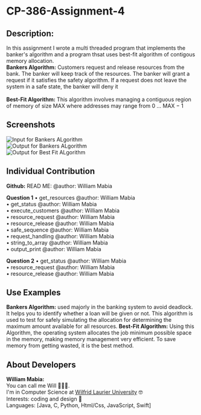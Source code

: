 # CP-386-Assignment-4

## Description: ##
In this assignment I wrote a multi threaded program that implements the banker's algorithm and a program thsat uses best-fit algorithm of contigous memory allocation. <br>
**Bankers Algorithm:** Customers request and release resources from the bank. The banker will keep track of the resources. The
banker will grant a request if it satisfies the safety algorithm. If a request does not leave the system in a
safe state, the banker will deny it <br> 
<br>
**Best-Fit Algorithm:** This algorithm involves managing a contiguous region of memory of size MAX where addresses may range from 0 ... MAX − 1 <br>

## Screenshots ##
![Input for Bankers ALgorithm](https://i.postimg.cc/bs0gTbSM/Input.png "Input for Bankers ALgorithm") <br>
![Output for Bankers ALgorithm](https://i.postimg.cc/MndDkSDm/output.png "Output for Bankers ALgorithm") <br>
![Output for Best Fit ALgorithm](https://i.postimg.cc/SnyrtsWK/output-2.png[/img] "Output for Best Fit ALgorithm") <br>


## Individual Contribution ##
**Github:**
READ ME: @author: William Mabia

**Question 1**
• get_resources @author: William Mabia <br>
• get_status @author: William Mabia <br>
• execute_customers @author: William Mabia <br>
• resource_request @author: William Mabia <br>
• resource_release @author: William Mabia <br>
• safe_sequence @author: William Mabia <br>
• request_handling @author: William Mabia <br>
• string_to_array @author: William Mabia <br>
• output_print @author: William Mabia <br>

**Question 2**
• get_status @author: William Mabia <br>
• resource_request @author: William Mabia <br>
• resource_release @author: William Mabia <br>


## Use Examples ##
**Bankers Algorithm:** used majorly in the banking system to avoid deadlock. It helps you to identify whether a loan will be given or not. This algorithm is used to test for safely simulating the allocation for determining the maximum amount available for all resources.
**Best-Fit Algorithm:** Using this Algorithm, the operating system allocates the job minimum possible space in the memory, making memory management very efficient. To save memory from getting wasted, it is the best method.

## About Developers ##
**William Mabia:** <br>
You can call me Will 👨🏽‍💻. <br>
I'm in Computer Science at [Wilfrid Laurier University](https://www.wlu.ca) 🤓 <br>
Interests: coding and design 🍄 <br>
Languages: [Java, C, Python, Html/Css, JavaScript, Swift] <br><br>


